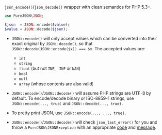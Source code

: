 
`json_encode()`/`json_decode()` wrapper with clean semantics for PHP 5.3+.

```php
use PureJSON\JSON;

$json  = JSON::encode($value);
$value = JSON::decode($json);
```

- `JSON::encode()` will only accept values which can be converted into their exact original by `JSON::decode()`, so that `JSON::decode(JSON::encode($x)) === $x`. The accepted values are:
  - `int`
  - `string`
  - `float` (but not `INF`, `-INF` or `NAN`)
  - `bool`
  - `null`
  - `array` (whose contents are also valid)

- `JSON::encode()`/`JSON::decode()` will assume PHP strings are UTF-8 by default. To encode/decode binary or ISO-8859-1 strings, use `JSON::encode(..., true)` and `JSON::decode(..., true)`.

- To pretty print JSON, use `JSON::encode(..., ..., true)`.

- `JSON::encode()`/`JSON::decode()` will check `json_last_error()` for you and throw a `PureJSON\JSONException` with an appropriate [code](http://php.net/manual/en/function.json-last-error.php) and [message](http://php.net/manual/en/function.json-last-error-msg.php).

